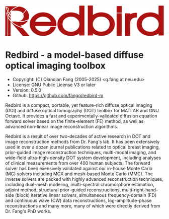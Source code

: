 ![](./doc/images/redbird_banner.png)

# Redbird - a model-based diffuse optical imaging toolbox

- Copyright: (C) Qianqian Fang (2005-2025) <q.fang at neu.edu>
- License: GNU Public License V3 or later
- Version: 0.5.0
- Github: https://github.com/fangq/redbird-m

Redbird is a compact, portable, yet feature-rich diffuse optical imaging (DOI) and diffuse optical tomography (DOT) 
toolbox for MATLAB and GNU Octave. It provides a fast and experimentally-validated diffusion equation forward solver
based on the finite-element (FE) method, as well as advanced non-linear image reconstruction algorithms.

Redbird is a result of over two-decades of active research in DOT and image reconstruction methods from Dr. Fang's
lab. It has been extensively used in over a dozen journal publications related to optical breast imaging, prior-guided
image reconstruction techniques, multi-modal imaging, and wide-field ultra-high-density DOT system development, 
including analyses of clinical measurements from over 400 human subjects. The forward solver has been exensively
validated against our in-house Monte Carlo (MC) solvers including MCX and mesh-based Monte Carlo (MMC). The inverse
solvers are packed with highly advanced reconstruction techniques, including dual-mesh modeling, multi-spectral
chromorphore estimation, adjoint method, structural prior-guided reconstrucitons, multi-right-hand-side (block)
iterative linear solvers, simultaneous frequency-domain (FD) and continuous wave (CW) data reconstructions, 
log-amplitude-phase reconstructions and many more, many of which were directly derived from Dr. Fang's PhD works.

